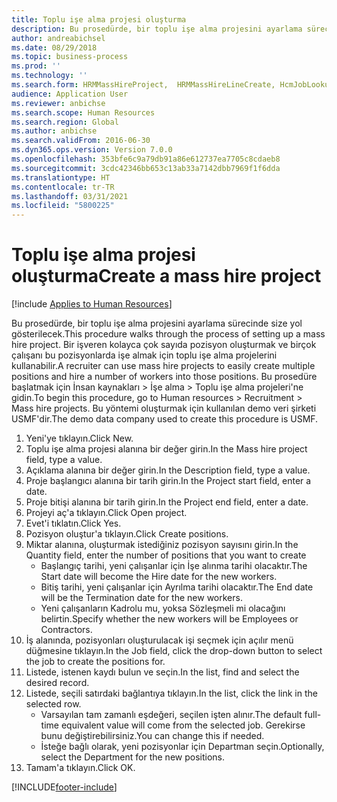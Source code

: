 ```yaml
---
title: Toplu işe alma projesi oluşturma
description: Bu prosedürde, bir toplu işe alma projesini ayarlama sürecinde size yol gösterilecek.
author: andreabichsel
ms.date: 08/29/2018
ms.topic: business-process
ms.prod: ''
ms.technology: ''
ms.search.form: HRMMassHireProject,  HRMMassHireLineCreate, HcmJobLookup, HcmPersonnelManagementWorkspace
audience: Application User
ms.reviewer: anbichse
ms.search.scope: Human Resources
ms.search.region: Global
ms.author: anbichse
ms.search.validFrom: 2016-06-30
ms.dyn365.ops.version: Version 7.0.0
ms.openlocfilehash: 353bfe6c9a79db91a86e612737ea7705c8cdaeb8
ms.sourcegitcommit: 3cdc42346bb653c13ab33a7142dbb7969f1f6dda
ms.translationtype: HT
ms.contentlocale: tr-TR
ms.lasthandoff: 03/31/2021
ms.locfileid: "5800225"
---
```

# <a name="create-a-mass-hire-project"></a><span data-ttu-id="725d5-103">Toplu işe alma projesi oluşturma</span><span class="sxs-lookup"><span data-stu-id="725d5-103">Create a mass hire project</span></span>

[!include [Applies to Human Resources](../includes/applies-to-hr.md)]



<span data-ttu-id="725d5-104">Bu prosedürde, bir toplu işe alma projesini ayarlama sürecinde size yol gösterilecek.</span><span class="sxs-lookup"><span data-stu-id="725d5-104">This procedure walks through the process of setting up a mass hire project.</span></span> <span data-ttu-id="725d5-105">Bir işveren kolayca çok sayıda pozisyon oluşturmak ve birçok çalışanı bu pozisyonlarda işe almak için toplu işe alma projelerini kullanabilir.</span><span class="sxs-lookup"><span data-stu-id="725d5-105">A recruiter can use mass hire projects to easily create multiple positions and hire a number of workers into those positions.</span></span> <span data-ttu-id="725d5-106">Bu prosedüre başlatmak için İnsan kaynakları > İşe alma > Toplu işe alma projeleri'ne gidin.</span><span class="sxs-lookup"><span data-stu-id="725d5-106">To begin this procedure, go to Human resources > Recruitment > Mass hire projects.</span></span> <span data-ttu-id="725d5-107">Bu yöntemi oluşturmak için kullanılan demo veri şirketi USMF'dir.</span><span class="sxs-lookup"><span data-stu-id="725d5-107">The demo data company used to create this procedure is USMF.</span></span>

1. <span data-ttu-id="725d5-108">Yeni'ye tıklayın.</span><span class="sxs-lookup"><span data-stu-id="725d5-108">Click New.</span></span>
2. <span data-ttu-id="725d5-109">Toplu işe alma projesi alanına bir değer girin.</span><span class="sxs-lookup"><span data-stu-id="725d5-109">In the Mass hire project field, type a value.</span></span>
3. <span data-ttu-id="725d5-110">Açıklama alanına bir değer girin.</span><span class="sxs-lookup"><span data-stu-id="725d5-110">In the Description field, type a value.</span></span>
4. <span data-ttu-id="725d5-111">Proje başlangıcı alanına bir tarih girin.</span><span class="sxs-lookup"><span data-stu-id="725d5-111">In the Project start field, enter a date.</span></span>
5. <span data-ttu-id="725d5-112">Proje bitişi alanına bir tarih girin.</span><span class="sxs-lookup"><span data-stu-id="725d5-112">In the Project end field, enter a date.</span></span>
6. <span data-ttu-id="725d5-113">Projeyi aç'a tıklayın.</span><span class="sxs-lookup"><span data-stu-id="725d5-113">Click Open project.</span></span>
7. <span data-ttu-id="725d5-114">Evet'i tıklatın.</span><span class="sxs-lookup"><span data-stu-id="725d5-114">Click Yes.</span></span>
8. <span data-ttu-id="725d5-115">Pozisyon oluştur'a tıklayın.</span><span class="sxs-lookup"><span data-stu-id="725d5-115">Click Create positions.</span></span>
9. <span data-ttu-id="725d5-116">Miktar alanına, oluşturmak istediğiniz pozisyon sayısını girin.</span><span class="sxs-lookup"><span data-stu-id="725d5-116">In the Quantity field, enter the number of positions that you want to create</span></span>
    * <span data-ttu-id="725d5-117">Başlangıç tarihi, yeni çalışanlar için İşe alınma tarihi olacaktır.</span><span class="sxs-lookup"><span data-stu-id="725d5-117">The Start date will become the Hire date for the new workers.</span></span>  
    * <span data-ttu-id="725d5-118">Bitiş tarihi, yeni çalışanlar için Ayrılma tarihi olacaktır.</span><span class="sxs-lookup"><span data-stu-id="725d5-118">The End date will be the Termination date for the new workers.</span></span>  
    * <span data-ttu-id="725d5-119">Yeni çalışanların Kadrolu mu, yoksa Sözleşmeli mi olacağını belirtin.</span><span class="sxs-lookup"><span data-stu-id="725d5-119">Specify whether the new workers will be Employees or Contractors.</span></span>  
10. <span data-ttu-id="725d5-120">İş alanında, pozisyonları oluşturulacak işi seçmek için açılır menü düğmesine tıklayın.</span><span class="sxs-lookup"><span data-stu-id="725d5-120">In the Job field, click the drop-down button to select the job to create the positions for.</span></span>
11. <span data-ttu-id="725d5-121">Listede, istenen kaydı bulun ve seçin.</span><span class="sxs-lookup"><span data-stu-id="725d5-121">In the list, find and select the desired record.</span></span>
12. <span data-ttu-id="725d5-122">Listede, seçili satırdaki bağlantıya tıklayın.</span><span class="sxs-lookup"><span data-stu-id="725d5-122">In the list, click the link in the selected row.</span></span>
    * <span data-ttu-id="725d5-123">Varsayılan tam zamanlı eşdeğeri, seçilen işten alınır.</span><span class="sxs-lookup"><span data-stu-id="725d5-123">The default full-time equivalent value will come from the selected job.</span></span> <span data-ttu-id="725d5-124">Gerekirse bunu değiştirebilirsiniz.</span><span class="sxs-lookup"><span data-stu-id="725d5-124">You can change this if needed.</span></span>  
    * <span data-ttu-id="725d5-125">İsteğe bağlı olarak, yeni pozisyonlar için Departman seçin.</span><span class="sxs-lookup"><span data-stu-id="725d5-125">Optionally, select the Department for the new positions.</span></span>  
13. <span data-ttu-id="725d5-126">Tamam'a tıklayın.</span><span class="sxs-lookup"><span data-stu-id="725d5-126">Click OK.</span></span>



[!INCLUDE[footer-include](../includes/footer-banner.md)]